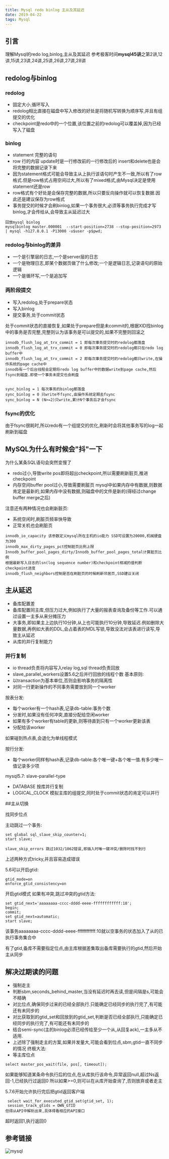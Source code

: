 ```yaml
---
title: Mysql redo binlog 主从及其延迟
date: 2019-04-22 
tags: Mysql
---
```

## 引言
理解Mysql的redo log,binlog,主从及其延迟
参考极客时间**mysql45讲**之第2讲,12讲,15讲,23讲,24讲,25讲,26讲,27讲,28讲

## redolog与binlog

### redolog
* 固定大小,循环写入
* redolog相比直接在磁盘中写入修改的好处是将随机写转换为顺序写,并且有组提交的优化
* checkpoint是redo中的一个位置,该位置之前的redolog可以覆盖掉,因为已经写入了磁盘

### binlog
* statement 完整的语句
* row 行的内容 update时是一行修改前的一行修改后的  insert和delete也是会将完整的数据记录下来
* 因为statement格式可能会导致主从上执行该语句时产生不一致,所以有了row格式.但是row格式占用空间过大,所以有了mixed格式,由Mysql决定是使用statement还是row
* row格式有个好处是会保存完整的数据,所以只要反向操作就可以恢复数据.因此还是建议保存为row格式
* 事务提交的时候才会刷binlog,如果一个事务很大,必须等事务执行完成才写binlog,才会传给从,会导致主从延迟过大
```
回放mysql binlog
mysqlbinlog master.000001  --start-position=2738 --stop-position=2973 | mysql -h127.0.0.1 -P13000 -u$user -p$pwd;
```

### redolog与binlog的差异

* 一个是引擎层的日志,一个是server层的日志
* 一个是物理日志,即某个数据页做了什么修改;一个是逻辑日志,记录语句的原始逻辑
* 一个是循环写,一个是追加写

### 两阶段提交
* 写入redolog,处于prepare状态
* 写入binlog
* 提交事务,处于commit状态

处于commit状态的直接恢复,如果处于prepare但是未commit的,根据XID找binlog中的事务是否完整,完整则认为该事务是可以提交的,如果不完整则回滚之
```
innodb_flush_log_at_trx_commit = 1 即每次事务提交时的redolog都落盘
innodb_flush_log_at_trx_commit = 0 即每次事务提交时的redolog都只在redo log buffer中
innodb_flush_log_at_trx_commit = 2 即每次事务提交时的redolog都只write,在操作系统的page cache中
innodb有一个后台线程会定期将redo log buffer中的数据write到page cache,然后fsync到磁盘.即使一个事务未提交也会刷盘


sync_binlog = 1 每次事务的binlog都落盘
sync_binlog = 0 只write不fsync,由操作系统定期去fsync
sync_binlog = N (N>=2)只write,累计N个事务后才会fsync
```
### fsync的优化
由于fsync很耗时,所以redo有一个组提交的优化,刷新时会将其他事务写的log一起刷新到磁盘


## MySQL为什么有时候会"抖"一下

为什么某条SQL语句会突然变慢了
* redo过小,导致write pos即将超出checkpoint,所以需要刷新脏页,推进checkpoint
* 内存空间buffer pool过小,导致需要刷脏页 
  mysql中如果内存中有数据,则数据肯定是最新的,如果内存中没有数据,则磁盘中的文件是新的(得经过change buffer merge之后)

注意还有两种情况也会刷新脏页:
* 系统空闲时,刷脏页频率快导致
* 正常关机也会刷脏页

```
innodb_io_capacity 该参数定义mysql所在主机的io能力 SSD可设置为20000,机械硬盘为300
innodb_max_dirty_pages_pct控制脏页比例上限
Innodb_buffer_pool_pages_dirty/Innodb_buffer_pool_pages_total计算脏页比例
根据最新写入日志的lsn(log sequence number)和checkpoint相减的值判断checkpoint进度
innodb_flush_neighbors控制是否在刷脏页的时候刷新邻居页,SSD建议关闭
```

## 主从延迟
* 备库配置差
* 备库配置同主库,但压力过大,例如执行了大量的报表查询及备份等工作.可以通过设置一主多从来分摊压力
* 大事务,即如果主上边执行10分钟,从上也可能执行10分钟,导致延迟.例如删除大量数据,再例如大表的DDL,会占着表的MDL写锁,导致没法对该表进行读写,导致主从延迟
* 从库的并行复制能力

### 并行复制
* io thread负责将内容写入relay log,sql thread负责回放
* slave_parallel_workers设置5.6之后并行回放的线程个数
基本原则:
* 以transaction为基本单位,否则会影响事务的隔离性
* 对同一行更新操作的不同事务需要放到同一个worker

按表分发:
* 每个worker有一个hash表,记录db-table:事务个数
* 分发时,如果没有任何冲突,直接分配给空闲worker
* 如果有多个worker有table的更新,则等待直到只有一个worker更新该表
* 分配给该worker

如果碰到热点表,会退化为单线程模式

按行分发:
* 每个worker同样有hash表,记录db-table:各个唯一键+各个唯一值.有多少唯一值记录多少项


mysql5.7:
slave-parallel-type
* DATABASE 按库并行复制
* LOGICAL_CLOCK 模拟主库的组提交,同时处于commit状态的肯定可以并行

##主从切换

找同步位点

主动跳过一个事务:
```
set global sql_slave_skip_counter=1;
start slave;

```
```
slave_skip_errors 跳过1032/1062错误,即插入时唯一键冲突/删除时找不到行
```
上述两种方式tricky,并且容易造成错误

5.6可以开启gtid:
```
gtid_mode=on
enforce_gtid_consistency=on
```
开启gtid模式
如果有冲突,跳过冲突的gtid方法:
```
set gtid_next='aaaaaaaa-cccc-dddd-eeee-ffffffffffff:10';
begin;
commit;
set gtid_next=automatic;
start slave;
```
该事务aaaaaaaa-cccc-dddd-eeee-ffffffffffff:10就以空事务的状态加入了从的已执行事务集合中

有了gtid,备库不需要指定位点,由主库根据差集取出备库需要执行的gtid,然后开始主从同步

## 解决过期读的问题

* 强制走主
* 判断sbm,seconds_behind_master,当没有延迟时再去读,但是间隔是s,可能会不精确
* 对比位点,确保同步过来的已经全部执行.只能确定已经同步的执行完了,有可能还有未同步的
* 对比获取到的gtid_set和回放到的gtid_set,判断是否已经全部执行,只能确定已经同步的执行完了,有可能还有未同步的
* 结合semi-sync(主的binlog必须已经传给至少一个从,从回复ack),一主多从不适用.
* 上述除了强制走主的方案,如果并发量大,可能会看到位点,sbm,gtid一直不同步的情况
终极大法:
* 等主库位点
```
select master_pos_wait(file, pos[, timeout]);
```
如果能够知道某条命令执行后的位点,在从库执行该命令,异常返回null,超过Ns返回-1,已经执行过返回0
所以如果>=0,则可以在从库开始查询了,否则放弃或者走主

5.7.6开始允许执行完后把gtid返回客户端
```
 select wait_for_executed_gtid_set(gtid_set, 1);
 session_track_gtids = OWN_GTID
但得从API中解析出来,具体得看相应的API接口
```
超时返回1,执行返回0

## 参考链接
![mysql](/img/mysql.jpeg)








